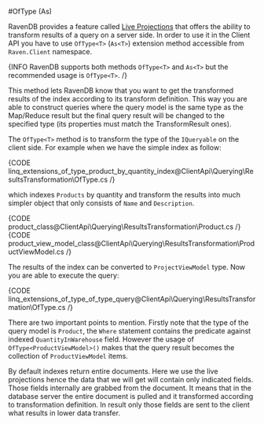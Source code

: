 ﻿#OfType (As)

RavenDB provides a feature called [Live Projections](../static-indexes/live-projections) that offers the ability to transform results of a query on a server side. 
In order to use it in the Client API you have to use `OfType<T>` (`As<T>`) extension method accessible from `Raven.Client` namespace.

{INFO RavenDB supports both methods `OfType<T>` and `As<T>` but the recommended usage is `OfType<T>`. /}

This method lets RavenDB know that you want to get the transformed results of the index according to its transform definition.
This way you are able to construct queries where the query model is the same type as the Map/Reduce result but the final query result will be changed to the specified type (its properties must match the TransformResult ones).

The `OfType<T>` method is to transform the type of the `IQueryable` on the client side. For example when we have the simple index as follow:

{CODE linq_extensions_of_type_product_by_quantity_index@ClientApi\Querying\ResultsTransformation\OfType.cs /}

which indexes `Products` by quantity and transform the results into much simpler object that only consists of `Name` and `Description`.

{CODE product_class@ClientApi\Querying\ResultsTransformation\Product.cs /}
{CODE product_view_model_class@ClientApi\Querying\ResultsTransformation\ProductViewModel.cs /}

The results of the index can be converted to `ProjectViewModel` type. Now you are able to execute the query:

{CODE linq_extensions_of_type_of_type_query@ClientApi\Querying\ResultsTransformation\OfType.cs /}

There are two important points to mention. Firstly note that the type of the query model is `Product`, the `Where` statement contains the predicate against indexed `QuantityInWarehouse` field. However the usage of `OfType<ProductViewModel>()` makes that the query result becomes the collection of `ProductViewModel` items.

By default indexes return entire documents. Here we use the live projections hence the data that we will get will contain only indicated fields. 
Those fields internally are grabbed from the document. It means that in the database server the entire document is pulled and it transformed according to transformation definition. In result only those fields are sent to the client what results in lower data transfer.